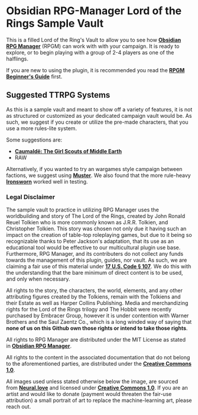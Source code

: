 # Obsidian RPG-Manager Lord of the Rings Sample Vault

This is a filled Lord of the Ring's Vault to allow you to see how **[Obsidian RPG Manager](https://github.com/carlonicora/obsidian-rpg-manager)** (RPGM) can work with with your campaign. It is ready to explore, or to begin playing with a group of 2-4 players as one of the halflings. 

If you are new to using the plugin, it is recommended you read the **[RPGM Beginner's Guide](https://github.com/carlonicora/obsidian-rpg-manager/wiki/Beginner's-Guide)** first. 

## Suggested TTRPG Systems

As this is a sample vault and meant to show off a variety of features, it is not as structured or customized as your dedicated campaign vault would be. As such, we suggest if you create or utilize the pre-made characters, that you use a more rules-lite system. 

Some suggestions are:

- **[Caumaldë: The Girl Scouts of Middle Earth](https://www.reddit.com/r/lotr/comments/sh1dyi/updated_expanded_by_popular_request_caumaldë_the/)**
- RAW

Alternatively, if you wanted to try an wargames style campaign between factions, we suggest using **[Muster](https://www.drivethrurpg.com/product/413382/Muster?filters=0_0_100_0_0)**. We also found that the more rule-heavy **[Ironsworn](https://www.drivethrurpg.com/product/238369/Ironsworn?manufacturers_id=12876)** worked well in testing. 

### Legal Disclaimer

The sample vault to practice in utilizing RPG Manager uses the worldbuilding and story of The Lord of the Rings, created by John Ronald Reuel Tolkien who is more commonly known as J.R.R. Tolkien, and Christopher Tolkien. This story was chosen not only due it having such an impact on the creation of table-top roleplaying games, but due to it being so recognizable thanks to Peter Jackson's adaptation, that its use as an educational tool would be effective to our multicultural plugin use base. Furthermore, RPG Manager, and its contributers do not collect any funds towards the management of this plugin, guides, nor vault. As such, we are claiming a fair use of this material under [**17 U.S. Code § 107**](https://www.copyright.gov/title17/92chap1.html#107). We do this with the understanding that the bare minimum of direct content is to be used, and only when necessary.

All rights to the story, the characters, the world, elements, and any other attributing figures created by the Tolkiens, remain with the Tolkiens and their Estate as well as Harper Collins Publishing. Media and merchandizing rights for the Lord of the Rings trilogy and The Hobbit were recently purchased by Embracer Group, however it is under contention with Warner Brothers and the Saul Zaentz Co., which is a long winded way of saying that **none of us on this Github own those rights or intend to take those rights**.

All rights to RPG Manager are distributed under the MIT License as stated in [**Obsidian RPG Manager**](https://github.com/carlonicora/obsidian-rpg-manager).

All rights to the content in the associated documentation that do not belong to the aforementioned parties, are distributed under the [**Creative Commons 1.0**](https://creativecommons.org/licenses/by/1.0/).

All images used unless stated otherwise below the image, are sourced from [**Neural.love**](https://neural.love/) and licensed under [**Creative Commons 1.0**](https://creativecommons.org/licenses/by/1.0/). If you are an artist and would like to donate (payment would threaten the fair-use attribution) a small portrait of art to replace the machine-learning art, please reach out. 


